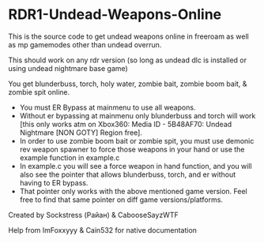 # RDR1-Undead-Weapons-Online


This is the source code to get undead weapons online in freeroam as well as mp gamemodes other than undead overrun. 


This should work on any rdr version (so long as undead dlc is installed or using undead nightmare base game)

You get blunderbuss, torch, holy water, zombie bait, zombie boom bait, & zombie spit online.
- You must ER Bypass at mainmenu to use all weapons.
- Without er bypassing at mainmenu only blunderbuss and torch will work [this only works atm on Xbox360: Media ID - 5B48AF70: Undead Nightmare [NON GOTY] Region free].
- In order to use zombie boom bait or zombie spit, you must use demonic rev weapon spawner to force those weapons in your hand or use the example function in example.c
- In example.c you will see a force weapon in hand function, and you will also see the pointer that allows blunderbuss, torch, and er without having to ER bypass.
- That pointer only works with the above mentioned game version. Feel free to find that same pointer on diff game versions/platforms.

Created by Sockstress (Райан) & CabooseSayzWTF

Help from ImFoxxyyy & Cain532 for native documentation
